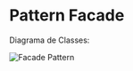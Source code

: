 # Pattern Facade 
Diagrama de Classes:

![Facade Pattern](https://github.com/Obrag/Bertoti/blob/f557a32f48a697c387851fc05879d0a884dabeeb/Padr%C3%B5es%20de%20projeto/Facade/pattern/src/Pattern%20Facade.png)
